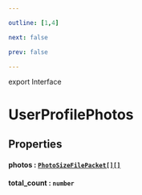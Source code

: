 ```yaml
---

outline: [1,4]

next: false

prev: false

---
```


export Interface
# UserProfilePhotos

## Properties

#### photos : [`PhotoSizeFilePacket[][]`](./PhotoSizeFilePacket.md)

#### total_count : `number`
